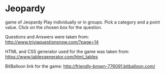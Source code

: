 # Jeopardy
game of Jeopardy
Play individually or in groups.
Pick a category and a point value.
Click on the chosen box for the question.


Questions and Answers were taken from: http://www.triviaquestionsnow.com/?page=14

HTML and CSS generator used for the game was taken from: https://www.tablesgenerator.com/html_tables


BitBalloon link for the game: http://friendly-brown-776091.bitballoon.com/
